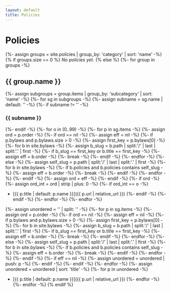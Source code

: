 ```yaml
---
layout: default
title: Policies
---
```


# Policies

{%- assign groups = site.policies | group_by: 'category' | sort: 'name' -%}
{% if groups.size == 0 %}
_No policies yet._
{% else %}
{%- for group in groups -%}
## {{ group.name }}
{%- assign subgroups = group.items | group_by: 'subcategory' | sort: 'name' -%}
{%- for sg in subgroups -%}
{%- assign subname = sg.name | default: '' -%}
{%- if subname != '' -%}
### {{ subname }}
{%- endif -%}
{%- for o in (0..99) -%}
  {%- for p in sg.items -%}
    {%- assign ord = p.order -%}
    {%- if ord == nil -%}
      {%- assign eff = nil -%}
      {%- if p.bylaws and p.bylaws.size > 0 -%}
        {%- assign first_key = p.bylaws[0] -%}
        {%- for b in site.bylaws -%}
          {%- assign b_slug = b.path | split:'/' | last | split:'.' | first -%}
          {%- if b_slug == first_key or b.title == first_key -%}
            {%- assign eff = b.order -%}
            {%- break -%}
          {%- endif -%}
        {%- endfor -%}
      {%- else -%}
        {%- assign self_slug = p.path | split:'/' | last | split:'.' | first -%}
        {%- for b in site.bylaws -%}
          {%- if b.policies and b.policies contains self_slug -%}
            {%- assign eff = b.order -%}
            {%- break -%}
          {%- endif -%}
        {%- endfor -%}
      {%- endif -%}
      {%- assign ord = eff -%}
    {%- endif -%}
    {%- if ord -%}
      {%- assign ord_int = ord | strip | plus: 0 -%}
      {%- if ord_int == o -%}
- [{{ p.title | default: p.name }}]({{ p.url | relative_url }})
      {%- endif -%}
    {%- endif -%}
  {%- endfor -%}
{%- endfor -%}

{%- assign unordered = '' | split: '' -%}
{%- for p in sg.items -%}
  {%- assign ord = p.order -%}
  {%- if ord == nil -%}
    {%- assign eff = nil -%}
    {%- if p.bylaws and p.bylaws.size > 0 -%}
      {%- assign first_key = p.bylaws[0] -%}
      {%- for b in site.bylaws -%}
        {%- assign b_slug = b.path | split:'/' | last | split:'.' | first -%}
        {%- if b_slug == first_key or b.title == first_key -%}
          {%- assign eff = b.order -%}
          {%- break -%}
        {%- endif -%}
      {%- endfor -%}
    {%- else -%}
      {%- assign self_slug = p.path | split:'/' | last | split:'.' | first -%}
      {%- for b in site.bylaws -%}
        {%- if b.policies and b.policies contains self_slug -%}
          {%- assign eff = b.order -%}
          {%- break -%}
        {%- endif -%}
      {%- endfor -%}
    {%- endif -%}
    {%- if eff == nil -%}
      {%- assign unordered = unordered | push: p -%}
    {%- endif -%}
  {%- endif -%}
{%- endfor -%}
{%- assign unordered = unordered | sort: 'title' -%}
{%- for p in unordered -%}
- [{{ p.title | default: p.name }}]({{ p.url | relative_url }})
{%- endfor -%}
{%- endfor -%}
{% endif %}
